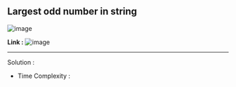 ## Largest odd number in string 

![image](https://user-images.githubusercontent.com/23376002/234052193-63e53baa-b0af-427a-bb4d-310384878910.png)


**Link :** ![image](https://user-images.githubusercontent.com/23376002/234052261-7d412540-94f9-419a-a303-9f4309b0c831.png)

------------------------------------------------------------------------------------------------------------------------------------------------------

Solution : 

- Time Complexity : 



